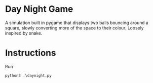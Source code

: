 # Day Night Game
A simulation built in pygame that displays two balls bouncing around a square, slowly converting more of the space to their colour. Loosely inspired by snake.

# Instructions
Run
```
python3 .\daynight.py
```

